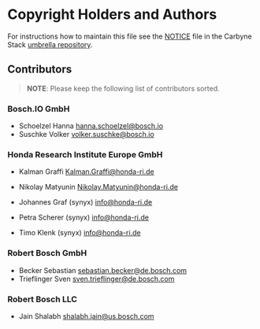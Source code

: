 # Copyright Holders and Authors

For instructions how to maintain this file see the
[NOTICE](https://github.com/carbynestack/carbynestack/blob/master/NOTICE.md)
file in the Carbyne Stack
[umbrella repository](https://github.com/carbynestack/carbynestack).

## Contributors

> **NOTE**: Please keep the following list of contributors sorted.

### Bosch.IO GmbH

- Schoelzel Hanna [hanna.schoelzel@bosch.io](mailto:hanna.schoelzel@bosch.io)
- Suschke Volker [volker.suschke@bosch.io](mailto:volker.suschke@bosch.io)

### Honda Research Institute Europe GmbH

- Kalman Graffi [Kalman.Graffi@honda-ri.de](mailto:Kalman.Graffi@honda-ri.de)
- Nikolay Matyunin [Nikolay.Matyunin@honda-ri.de](mailto:Nikolay.Matyunin@honda-ri.de)

- Johannes Graf (synyx) [info@honda-ri.de](mailto:info@honda-ri.de)
- Petra Scherer (synyx) [info@honda-ri.de](mailto:info@honda-ri.de)
- Timo Klenk (synyx) [info@honda-ri.de](mailto:info@honda-ri.de)

### Robert Bosch GmbH

- Becker Sebastian
  [sebastian.becker@de.bosch.com](mailto:sebastian.becker@de.bosch.com)
- Trieflinger Sven
  [sven.trieflinger@de.bosch.com](mailto:sven.trieflinger@de.bosch.com)

### Robert Bosch LLC

- Jain Shalabh [shalabh.jain@us.bosch.com](mailto:shalabh.jain@us.bosch.com)
